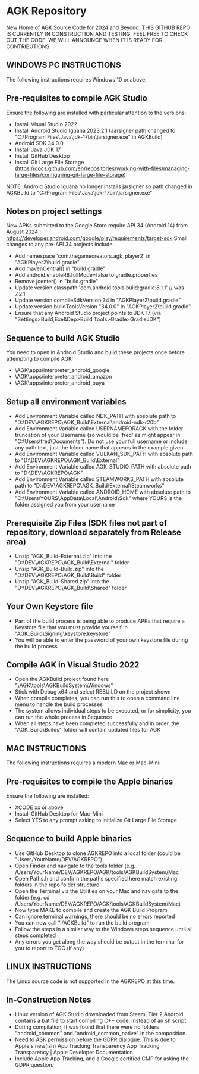 # AGK Repository
New Home of AGK Source Code for 2024 and Beyond. THIS GITHUB REPO IS CURRENTLY IN CONSTRUCTION AND TESTING. FEEL FREE TO CHECK OUT THE CODE. WE WILL ANNOUNCE WHEN IT IS READY FOR CONTRIBUTIONS.

## WINDOWS PC INSTRUCTIONS
The following instructions requires Windows 10 or above:

## Pre-requisites to compile AGK Studio
Ensure the following are installed with particular attention to the versions:
- Install Visual Studio 2022
- Install Android Studio Iguana 2023.2.1 (Jarsigner path changed to "C:\\Program Files\\Java\\jdk-17bin\\jarsigner.exe" in AGKBuild)
- Android SDK 34.0.0
- Install Java JDK 17
- Install GitHub Desktop
- Install Git Large File Storage (https://docs.github.com/en/repositories/working-with-files/managing-large-files/configuring-git-large-file-storage)

NOTE: Android Studio Iguana no longer installs jarsigner so path changed in AGKBuild to "C:\\Program Files\\Java\\jdk-17bin\\jarsigner.exe"

## Notes on project settings
New APKs submitted to the Google Store require API 34 (Android 14) from August 2024 : https://developer.android.com/google/play/requirements/target-sdk
Small changes to any pre-API 34 projects include:
- Add namespace 'com.thegamecreators.agk_player2' in "AGKPlayer2\build.gradle"
- Add mavenCentral() in "build.gradle"
- Add android.enableR8.fullMode=false to gradle.properties
- Remove jcenter() in "build.gradle"
- Update version classpath 'com.android.tools.build:gradle:8.1.1' // was 7.2.1
- Update version compileSdkVersion 34 in "AGKPlayer2\build.gradle"
- Update version buildToolsVersion "34.0.0" in "AGKPlayer2\build.gradle"
- Ensure that any Android Studio project points to JDK 17 (via "Settings>Build,Exe&Dep>Build Tools>Gradle>GradleJDK")

## Sequence to build AGK Studio
You need to open in Android Studio and build these projects once before attempting to compile AGK:
- \AGK\apps\interpreter_android_google
- \AGK\apps\interpreter_android_amazon
- \AGK\apps\interpreter_android_ouya 

## Setup all environment variables
- Add Environment Variable called NDK_PATH with absolute path to "D:\DEV\AGKREPO\AGK_Build\External\android-ndk-r20b"
- Add Environment Variable called USERNAMEFORAGK with the folder truncation of your Username (so would be 'fred' as might appear in "C:\Users\fred\Documents\"). Do not use your full username or include any path text, just the folder name that appears in the example given.
- Add Environment Variable called VULKAN_SDK_PATH with absolute path to "D:\DEV\AGKREPO\AGK_Build\External"
- Add Environment Variable called AGK_STUDIO_PATH with absolute path to "D:\DEV\AGKREPO\AGK"
- Add Environment Variable called STEAMWORKS_PATH with absolute path to "D:\DEV\AGKREPO\AGK_Build\External\Steamworks"
- Add Environment Variable called ANDROID_HOME with absolute path to "C:\Users\YOURS\AppData\Local\Android\Sdk" where YOURS is the folder assigned you from your username

## Prerequisite Zip Files (SDK files not part of repository, download separately from Release area)
- Unzip "AGK_Build-External.zip" into the "D:\DEV\AGKREPO\AGK_Build\External" folder
- Unzip "AGK_Build-Build.zip" into the "D:\DEV\AGKREPO\AGK_Build\Build" folder
- Unzip "AGK_Build-Shared.zip" into the "D:\DEV\AGKREPO\AGK_Build\Shared" folder

## Your Own Keystore file
- Part of the build process is being able to produce APKs that require a Keystore file that you must provide yourself in "AGK_Build\Signing\keystore.keystore"
- You will be able to enter the password of your own keystore file during the build process

## Compile AGK in Visual Studio 2022
- Open the AGKBuild project found here "\AGK\tools\AGKBuildSystem\Windows"
- Stick with Debug x64 and select REBUILD on the project shown
- When compile completes, you can run this to open a command line menu to handle the build processes
- The system allows individual steps to be executed, or for simplicity, you can run the whole process in Sequence
- When all steps have been completed successfully and in order, the "AGK_Build\Builds" folder will contain updated files for AGK

## MAC INSTRUCTIONS
The following instructions requires a modern Mac or Mac-Mini:

## Pre-requisites to compile the Apple binaries
Ensure the following are installed:
- XCODE xx or above
- Install GitHub Desktop for Mac-Mini
- Select YES to any prompt asking to initialize Git Large File Storage

## Sequence to build Apple binaries
- Use GitHub Desktop to clone AGKREPO into a local folder (could be "Users/YourName/DEV/AGKREPO")
- Open Finder and navigate to the tools folder (e.g. /Users/YourName/DEV/AGKREPO/AGK/tools/AGKBuildSystem/Mac
- Open Paths.h and confirm the paths specified here match existing folders in the repo folder structure
- Open the Terminal via the Utilities on your Mac and navigate to the folder (e.g. cd  /Users/YourName/DEV/AGKREPO/AGK/tools/AGKBuildSystem/Mac)
- Now type MAKE to compile and create the AGK Build Program
- Can ignore terminal warnings, there should be no errors reported
- You can now call "./AGKBuild" to run the build program
- Follow the steps in a similar way to the Windows steps sequence until all steps completed
- Any errors you get along the way should be output in the terminal for you to report to TGC (if any)

## LINUX INSTRUCTIONS
The Linux source code is not supported in the AGKREPO at this time.

## In-Construction Notes
* Linux version of AGK Studio downloaded from Steam, Tier 2 Android contains a bat file to start compiling C++ code, instead of an sh script.
* During compilation, it was found that there were no folders "android_common" and "android_common_native" in the composition.
* Need to ASK permission before the GDPR dialogue. This is due to Apple's new(ish) App Tracking Transparency App Tracking Transparency | Apple Developer Documentation.
* Include Apple App Tracking, and a Google certified CMP for asking the GDPR question.
